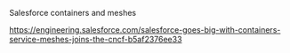 Salesforce containers and meshes

https://engineering.salesforce.com/salesforce-goes-big-with-containers-service-meshes-joins-the-cncf-b5af2376ee33
